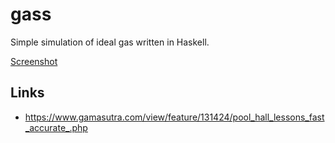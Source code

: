 # gass

Simple simulation of ideal gas written in Haskell.

[Screenshot](./Screenshot.png)

## Links

* https://www.gamasutra.com/view/feature/131424/pool_hall_lessons_fast_accurate_.php